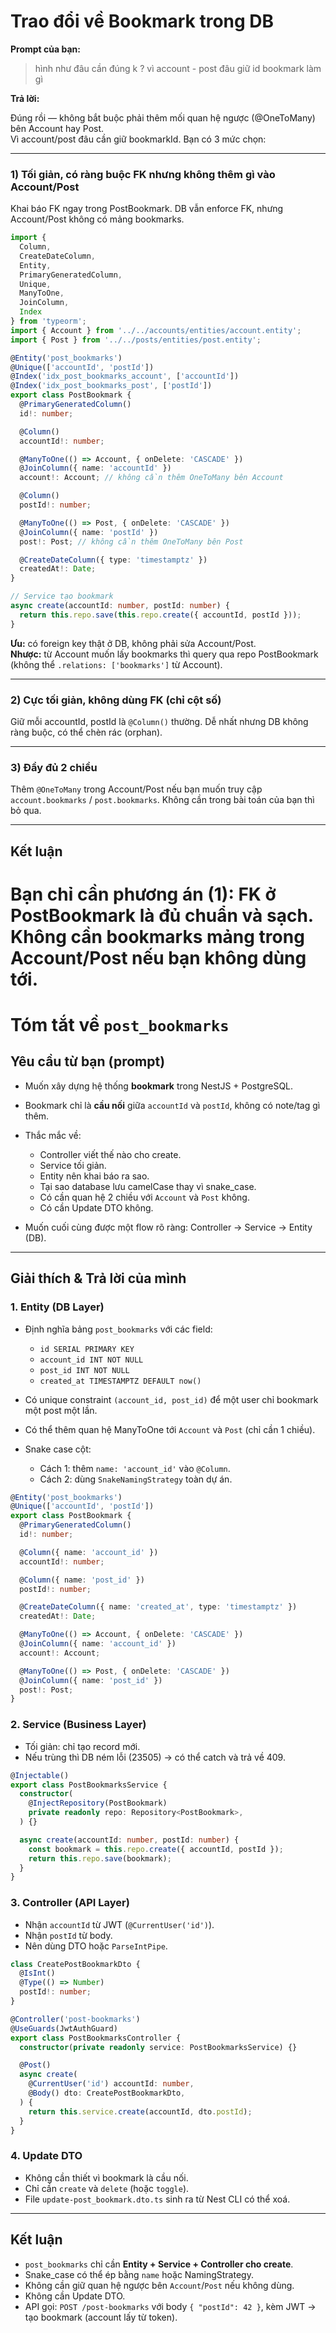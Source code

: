 # Trao đổi về Bookmark trong DB

**Prompt của bạn:**

> hình như đâu cần đúng k ? vì account - post đâu giữ id bookmark làm gì

**Trả lời:**

Đúng rồi — không bắt buộc phải thêm mối quan hệ ngược (@OneToMany) bên Account hay Post.  
Vì account/post đâu cần giữ bookmarkId. Bạn có 3 mức chọn:

---

### 1) Tối giản, có ràng buộc FK nhưng không thêm gì vào Account/Post
Khai báo FK ngay trong PostBookmark. DB vẫn enforce FK, nhưng Account/Post không có mảng bookmarks.

```ts
import {
  Column,
  CreateDateColumn,
  Entity,
  PrimaryGeneratedColumn,
  Unique,
  ManyToOne,
  JoinColumn,
  Index
} from 'typeorm';
import { Account } from '../../accounts/entities/account.entity';
import { Post } from '../../posts/entities/post.entity';

@Entity('post_bookmarks')
@Unique(['accountId', 'postId'])
@Index('idx_post_bookmarks_account', ['accountId'])
@Index('idx_post_bookmarks_post', ['postId'])
export class PostBookmark {
  @PrimaryGeneratedColumn()
  id!: number;

  @Column()
  accountId!: number;

  @ManyToOne(() => Account, { onDelete: 'CASCADE' })
  @JoinColumn({ name: 'accountId' })
  account!: Account; // không cần thêm OneToMany bên Account

  @Column()
  postId!: number;

  @ManyToOne(() => Post, { onDelete: 'CASCADE' })
  @JoinColumn({ name: 'postId' })
  post!: Post; // không cần thêm OneToMany bên Post

  @CreateDateColumn({ type: 'timestamptz' })
  createdAt!: Date;
}

// Service tạo bookmark
async create(accountId: number, postId: number) {
  return this.repo.save(this.repo.create({ accountId, postId }));
}
```

**Ưu:** có foreign key thật ở DB, không phải sửa Account/Post.  
**Nhược:** từ Account muốn lấy bookmarks thì query qua repo PostBookmark (không thể `.relations: ['bookmarks']` từ Account).

---

### 2) Cực tối giản, không dùng FK (chỉ cột số)

Giữ mỗi accountId, postId là `@Column()` thường. Dễ nhất nhưng DB không ràng buộc, có thể chèn rác (orphan).

---

### 3) Đầy đủ 2 chiều

Thêm `@OneToMany` trong Account/Post nếu bạn muốn truy cập `account.bookmarks` / `post.bookmarks`. Không cần trong bài toán của bạn thì bỏ qua.

---

## Kết luận
Bạn chỉ cần phương án (1): FK ở PostBookmark là đủ chuẩn và sạch.  
Không cần bookmarks mảng trong Account/Post nếu bạn không dùng tới.
=======================================================================
# Tóm tắt về `post_bookmarks`

## Yêu cầu từ bạn (prompt)

* Muốn xây dựng hệ thống **bookmark** trong NestJS + PostgreSQL.
* Bookmark chỉ là **cầu nối** giữa `accountId` và `postId`, không có note/tag gì thêm.
* Thắc mắc về:

  * Controller viết thế nào cho create.
  * Service tối giản.
  * Entity nên khai báo ra sao.
  * Tại sao database lưu camelCase thay vì snake_case.
  * Có cần quan hệ 2 chiều với `Account` và `Post` không.
  * Có cần Update DTO không.
* Muốn cuối cùng được một flow rõ ràng: Controller → Service → Entity (DB).

---

## Giải thích & Trả lời của mình

### 1. Entity (DB Layer)

* Định nghĩa bảng `post_bookmarks` với các field:

  * `id SERIAL PRIMARY KEY`
  * `account_id INT NOT NULL`
  * `post_id INT NOT NULL`
  * `created_at TIMESTAMPTZ DEFAULT now()`
* Có unique constraint `(account_id, post_id)` để một user chỉ bookmark một post một lần.
* Có thể thêm quan hệ ManyToOne tới `Account` và `Post` (chỉ cần 1 chiều).
* Snake case cột:

  * Cách 1: thêm `name: 'account_id'` vào `@Column`.
  * Cách 2: dùng `SnakeNamingStrategy` toàn dự án.

```ts
@Entity('post_bookmarks')
@Unique(['accountId', 'postId'])
export class PostBookmark {
  @PrimaryGeneratedColumn()
  id!: number;

  @Column({ name: 'account_id' })
  accountId!: number;

  @Column({ name: 'post_id' })
  postId!: number;

  @CreateDateColumn({ name: 'created_at', type: 'timestamptz' })
  createdAt!: Date;

  @ManyToOne(() => Account, { onDelete: 'CASCADE' })
  @JoinColumn({ name: 'account_id' })
  account!: Account;

  @ManyToOne(() => Post, { onDelete: 'CASCADE' })
  @JoinColumn({ name: 'post_id' })
  post!: Post;
}
```

### 2. Service (Business Layer)

* Tối giản: chỉ tạo record mới.
* Nếu trùng thì DB ném lỗi (23505) → có thể catch và trả về 409.

```ts
@Injectable()
export class PostBookmarksService {
  constructor(
    @InjectRepository(PostBookmark)
    private readonly repo: Repository<PostBookmark>,
  ) {}

  async create(accountId: number, postId: number) {
    const bookmark = this.repo.create({ accountId, postId });
    return this.repo.save(bookmark);
  }
}
```

### 3. Controller (API Layer)

* Nhận `accountId` từ JWT (`@CurrentUser('id')`).
* Nhận `postId` từ body.
* Nên dùng DTO hoặc `ParseIntPipe`.

```ts
class CreatePostBookmarkDto {
  @IsInt()
  @Type(() => Number)
  postId!: number;
}

@Controller('post-bookmarks')
@UseGuards(JwtAuthGuard)
export class PostBookmarksController {
  constructor(private readonly service: PostBookmarksService) {}

  @Post()
  async create(
    @CurrentUser('id') accountId: number,
    @Body() dto: CreatePostBookmarkDto,
  ) {
    return this.service.create(accountId, dto.postId);
  }
}
```

### 4. Update DTO

* Không cần thiết vì bookmark là cầu nối.
* Chỉ cần `create` và `delete` (hoặc `toggle`).
* File `update-post_bookmark.dto.ts` sinh ra từ Nest CLI có thể xoá.

---

## Kết luận

* `post_bookmarks` chỉ cần **Entity + Service + Controller cho create**.
* Snake_case có thể ép bằng `name` hoặc NamingStrategy.
* Không cần giữ quan hệ ngược bên `Account`/`Post` nếu không dùng.
* Không cần Update DTO.
* API gọi: `POST /post-bookmarks` với body `{ "postId": 42 }`, kèm JWT → tạo bookmark (account lấy từ token).
